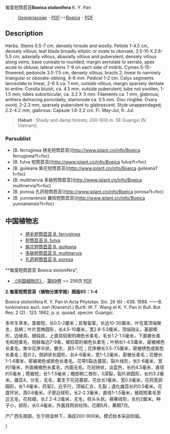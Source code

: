 匍茎短筒苣苔**Boeica stolonifera** K. Y. Pan

> [Gesneriaceae](http://www.iplant.cn/info/Gesneriaceae?t=foc) - [PDF](http://www.iplant.cn/foc/pdf/Gesneriaceae.pdf)>>[Boeica](http://www.iplant.cn/info/Boeica?t=foc) - [PDF](http://www.iplant.cn/foc/pdf/Boeica.pdf)

## Description

Herbs. Stems 0.5-7 cm, densely hirsute and woolly. Petiole 1-4.5 cm, densely villous; leaf blade broadly elliptic or ovate to obovate, 3.5-10 X 2.8-5.5 cm, adaxially villous, abaxially villous and puberulent, densely villous along veins, base cuneate to rounded, margin serrulate to serrate, apex acute to obtuse; lateral veins 7-9 on each side of midrib. Cymes 5-15-flowered; peduncle 3.5-7.5 cm, densely villous; bracts 2, linear to narrowly triangular or obovate-oblong, 4-6 mm. Pedicel 1-2 cm. Calyx segments lanceolate to linear, 2-6 X ca. 1 mm, outside villous, margin sparsely dentate to entire. Corolla bluish, ca. 4.5 mm, outside puberulent; tube not swollen, 1-1.5 mm; lobes suborbicular, ca. 3.2 X 3 mm. Filaments ca. 1 mm, glabrous; anthers dehiscing poricidally; staminode ca. 0.5 mm. Disc ringlike. Ovary ovoid, 2-2.3 mm, sparsely puberulent to glabrescent. Style unappendaged, 2.2-4.2 mm, glabrous. Capsule 1.8-2.2 cm. Fl. May-Jul, fr. Jul.

> **Habait** : 
> Shady and damp forests; 200-900 m. SE Guangxi [N Vietnam].

### Parsublist

* [B.  ferruginea  锈毛短筒苣苔](http://www.iplant.cn/info/Boeica ferruginea?t=foc)
* [B.  fulva  短筒苣苔](http://www.iplant.cn/info/Boeica fulva?t=foc)
* [B.  guileana  紫花短筒苣苔](http://www.iplant.cn/info/Boeica guileana?t=foc)
* [B.  multinervia  多脉短筒苣苔](http://www.iplant.cn/info/Boeica multinervia?t=foc)
* [B.  porosa  孔药短筒苣苔](http://www.iplant.cn/info/Boeica porosa?t=foc)
* [B.  yunnanensis  翼柱短筒苣苔](http://www.iplant.cn/info/Boeica yunnanensis?t=foc)

## 中国植物志

> * [锈毛短筒苣苔  B.  ferruginea](Boeica-ferruginea-锈毛短筒苣苔.md)
> * [短筒苣苔  B.  fulva](Boeica-fulva-短筒苣苔.md)
> * [紫花短筒苣苔  B.  guileana](Boeica-guileana-紫花短筒苣苔.md)
> * [多脉短筒苣苔  B.  multinervia](Boeica-multinervia-多脉短筒苣苔.md)
> * [孔药短筒苣苔  B.  porosa](Boeica-porosa-孔药短筒苣苔.md)

**匍茎短筒苣苔 Boeica stolonifera",

* [《中国植物志》](http://www.iplant.cn/frps)- [第69卷](http://www.iplant.cn/frps/vol/69) >> 256页 [PDF](http://www.iplant.cn/frps/pdf/69/256.pdf)

**2.匍茎短筒苣苔（植物分类学报）图版65：1-4**

Boeica stolonifera K. Y. Pan in Acta Phytotax. Sin. 26 (6) : 439. 1988. ——B. tonkinensis auct. non (Kranenzl.) Burtt: W. T. Wang et K. Y. Pan in Bull. Bot. Res. 2 (2) : 123. 1982, p. p. quoad. specim. Guangsi.

多年生草本。茎极短，长0.5-2厘米；具匍匐茎，长达10-30厘米。叶在茎顶端聚生，具柄；叶片宽椭圆形，长4.5-10厘米，宽2.8-5.5厘米，顶端锐尖，基部楔形，边缘具、细钝齿，上面具较密的褐色长柔毛，毛长1.2-1.5毫米，下面被长柔毛和短柔毛，侧脉每边7-9条，被较密的褐色长柔毛；叶柄长1-4.5厘米，密被褐色长柔毛。聚伞花序伞状，腋生，具5-7花；花序梗长3.5-7.5厘米，密被锈色或紫色长柔毛；苞片2，倒卵状长圆形，长4-6毫米，宽1-1.2毫米，密被长柔毛；花梗长1-1.4厘米，密被褐色或紫色长柔毛。花萼5裂达基部，裂片线形，长5-6毫米，宽约1毫米，外面被褐色长柔毛，内面无毛。花冠钟状，淡蓝色，长约4.5毫米，直径约5毫米；筒极短，长1-1.5毫米；檐部稍二唇形，5深裂，裂片卵圆形，长约3.2毫米。雄蕊4，分生，无毛，着生于花冠基部，花丝长1毫米，宽0.5毫米，花药宽卵圆形，长1.4毫米，药室2，近平行，顶端汇合，孔裂；退化雄蕊长约0.5毫米。花盘环状，高0.6毫米。子房近球形，长2-2.3毫米，直径1-1.5毫米，被疏短柔毛至近无毛，花柱细，长2.2-4.2毫米，无毛，柱头头状。蒴果线形，长约2厘米。种子小，卵形，长0.4毫米，外面具网状纹饰。花期5月，果期7月。

产广西东南部。生于阴湿林下，海拔200-900米。模式标本采自防城。

}